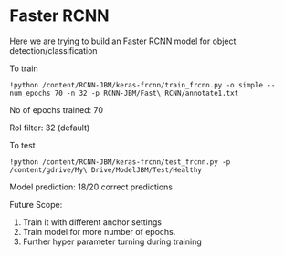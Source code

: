 # Faster RCNN

Here we are trying to build an Faster RCNN model for object detection/classification

To train 
```
!python /content/RCNN-JBM/keras-frcnn/train_frcnn.py -o simple --num_epochs 70 -n 32 -p RCNN-JBM/Fast\ RCNN/annotate1.txt
```
No of epochs trained: 70 

RoI filter: 32 (default) 

To test
```
!python /content/RCNN-JBM/keras-frcnn/test_frcnn.py -p /content/gdrive/My\ Drive/ModelJBM/Test/Healthy
```

Model prediction: 18/20 correct predictions

Future Scope: 
1. Train it with different anchor settings
2. Train model for more number of epochs. 
3. Further hyper parameter turning during training
